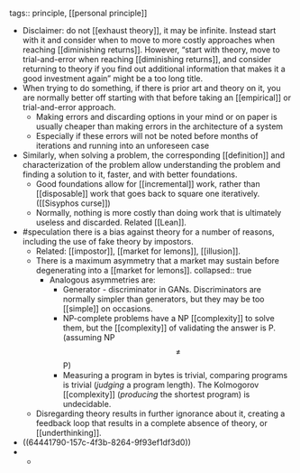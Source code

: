 tags:: principle, [[personal principle]]

- Disclaimer: do not [[exhaust theory]], it may be infinite. Instead start with it and consider when to move to more costly approaches when reaching [[diminishing returns]]. However, “start with theory, move to trial-and-error when reaching [[diminishing returns]], and consider returning to theory if you find out additional information that makes it a good investment again” might be a too long title.
- When trying to do something, if there is prior art and theory on it, you are normally better off starting with that before taking an [[empirical]] or trial-and-error approach.
	- Making errors and discarding options in your mind or on paper is usually cheaper than making errors in the architecture of a system
	- Especially if these errors will not be noted before months of iterations and running into an unforeseen case
- Similarly, when solving a problem, the corresponding [[definition]] and characterization of the problem allow understanding the problem and finding a solution to it, faster, and with better foundations.
	- Good foundations allow for [[incremental]] work, rather than [[disposable]] work that goes back to square one iteratively. ([[Sisyphos curse]])
	- Normally, nothing is more costly than doing work that is ultimately useless and discarded. Related [[Lean]].
- #speculation there is a bias against theory for a number of reasons, including the use of fake theory by impostors.
	- Related: [[impostor]], [[market for lemons]], [[illusion]].
	- There is a maximum asymmetry that a market may sustain before degenerating into a [[market for lemons]].
	  collapsed:: true
		- Analogous asymmetries are:
		  * Generator - discriminator in GANs. Discriminators are normally simpler than generators, but they may be too [[simple]] on occasions.
		  * NP-complete problems have a NP [[complexity]] to solve them, but the [[complexity]] of validating the answer is P. (assuming NP $$\neq$$ P)
		  * Measuring a program in bytes is trivial, comparing programs is trivial (_judging_ a program length). The Kolmogorov [[complexity]] (_producing_ the shortest program) is undecidable.
	- Disregarding theory results in further ignorance about it, creating a feedback loop that results in a complete absence of theory, or [[underthinking]].
- ((64441790-157c-4f3b-8264-9f93ef1df3d0))
-
	-